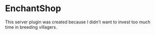 # EnchantShop
This server plugin was created because I didn't want to invest too much time in breeding villagers.
